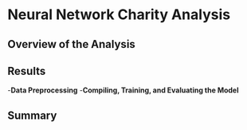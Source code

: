 # Neural Network Charity Analysis

## Overview of the Analysis


## Results

 -**Data Preprocessing**
 -**Compiling, Training, and Evaluating the Model**
 
 ## Summary
